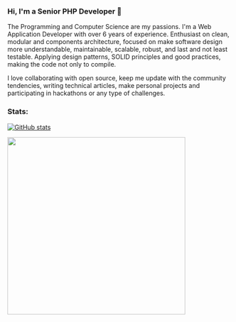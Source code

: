 ### Hi, I'm a Senior PHP Developer 👋 

The Programming and Computer Science are my passions. I'm a Web Application Developer with over 6 years of experience. Enthusiast on clean, modular and components architecture, focused on make software design more understandable, maintainable, scalable, robust, and last and not least testable. Applying design patterns, SOLID principles and good practices, making the code not only to compile.

I love collaborating with open source, keep me update with the community tendencies, writing technical articles, make personal projects and participating in hackathons or any type of challenges. 

### Stats:
[![GitHub stats](https://github-readme-stats.vercel.app/api?username=calaway-bill&show_icons=true&count_private=true&hide=issues,contribs)](https://github.com/vmadalin/)

<img width="400px" align="center" 
               src="https://github-readme-stats.vercel.app/api/top-langs/?username=calaway-bill&hide=html,php,blade,makefile,vhdl,c,qmake,css&langs_count=6&layout=compact&theme=dracula" />
